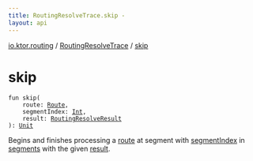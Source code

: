 ```yaml
---
title: RoutingResolveTrace.skip - 
layout: api
---
```


<div class='api-docs-breadcrumbs'><a href="../index.html">io.ktor.routing</a> / <a href="index.html">RoutingResolveTrace</a> / <a href="./skip.html">skip</a></div>

# skip

<div class="signature"><code><span class="keyword">fun </span><span class="identifier">skip</span><span class="symbol">(</span><br/>&nbsp;&nbsp;&nbsp;&nbsp;<span class="parameterName" id="io.ktor.routing.RoutingResolveTrace$skip(io.ktor.routing.Route, kotlin.Int, io.ktor.routing.RoutingResolveResult)/route">route</span><span class="symbol">:</span>&nbsp;<a href="../-route/index.html"><span class="identifier">Route</span></a><span class="symbol">, </span><br/>&nbsp;&nbsp;&nbsp;&nbsp;<span class="parameterName" id="io.ktor.routing.RoutingResolveTrace$skip(io.ktor.routing.Route, kotlin.Int, io.ktor.routing.RoutingResolveResult)/segmentIndex">segmentIndex</span><span class="symbol">:</span>&nbsp;<a href="https://kotlinlang.org/api/latest/jvm/stdlib/kotlin/-int/index.html"><span class="identifier">Int</span></a><span class="symbol">, </span><br/>&nbsp;&nbsp;&nbsp;&nbsp;<span class="parameterName" id="io.ktor.routing.RoutingResolveTrace$skip(io.ktor.routing.Route, kotlin.Int, io.ktor.routing.RoutingResolveResult)/result">result</span><span class="symbol">:</span>&nbsp;<a href="../-routing-resolve-result/index.html"><span class="identifier">RoutingResolveResult</span></a><br/><span class="symbol">)</span><span class="symbol">: </span><a href="https://kotlinlang.org/api/latest/jvm/stdlib/kotlin/-unit/index.html"><span class="identifier">Unit</span></a></code></div>

Begins and finishes processing a <a href="skip.html#io.ktor.routing.RoutingResolveTrace$skip(io.ktor.routing.Route, kotlin.Int, io.ktor.routing.RoutingResolveResult)/route">route</a> at segment with <a href="skip.html#io.ktor.routing.RoutingResolveTrace$skip(io.ktor.routing.Route, kotlin.Int, io.ktor.routing.RoutingResolveResult)/segmentIndex">segmentIndex</a> in <a href="segments.html">segments</a> with the given <a href="skip.html#io.ktor.routing.RoutingResolveTrace$skip(io.ktor.routing.Route, kotlin.Int, io.ktor.routing.RoutingResolveResult)/result">result</a>.

